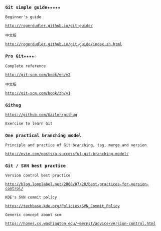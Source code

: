 ### `Git simple guide★★★★★`

`Beginner's guide`

[`http://rogerdudler.github.io/git-guide/`](http://rogerdudler.github.io/git-guide/)

`中文版`

[`http://rogerdudler.github.io/git-guide/index.zh.html`](http://rogerdudler.github.io/git-guide/index.zh.html)

### `Pro Git★★★★☆`

`Complete reference`

[`http://git-scm.com/book/en/v2`](http://git-scm.com/book/en/v2)

`中文版`

[`http://git-scm.com/book/zh/v1`](http://git-scm.com/book/zh/v1)

### `Githug`

[`https://github.com/Gazler/githug`](https://github.com/Gazler/githug)

`Exercise to learn Git`

### `One practical branching model`

`Principle and practice of Git branching, tag, merge and version`

[`http://nvie.com/posts/a-successful-git-branching-model/`](http://nvie.com/posts/a-successful-git-branching-model/)

### `Git / SVN best practice`

`Version control best practice`

[`http://blog.looplabel.net/2008/07/28/best-practices-for-version-control/`](http://blog.looplabel.net/2008/07/28/best-practices-for-version-control/)

`KDE's SVN commit policy`

[`https://techbase.kde.org/Policies/SVN_Commit_Policy`](https://techbase.kde.org/Policies/SVN_Commit_Policy)

`Generic concept about scm`

[`https://homes.cs.washington.edu/~mernst/advice/version-control.html`](https://homes.cs.washington.edu/~mernst/advice/version-control.html)

